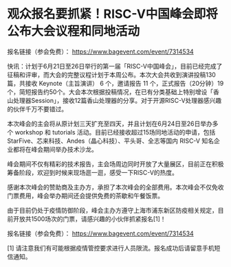 # 观众报名要抓紧！RISC-V中国峰会即将公布大会议程和同地活动

报名链接（参会免费）： https://www.bagevent.com/event/7314534

快讯：计划于6月21日至26日举行的第一届「RISC-V中国峰会」，目前已经完成了征稿和评审，而大会的完整议程计划于本周公布。本次大会共收到演讲投稿130篇，共接收 Keynote（主旨演讲） 6 个，邀请报告 11 个，正式报告（20分钟）19个，简短报告约50个。大会本次根据投稿情况，在已有分类基础上特别增设「香山处理器Session」，接收12篇香山处理器的分享。对于开源RISC-V处理器感兴趣的伙伴千万不要错过。

本次峰会的主会将从原计划三天扩充至四天，并且计划在6月24日至26日举办多个 workshop 和 tutorials 活动。目前已经接收超过15场同地活动的申请，包括 StarFive、芯来科技、Andes（晶心科技）、平头哥、全志等国内 RISC-V 知名企业都将在峰会期间举办技术沙龙。

峰会期间不仅有精彩的技术报告，主会场周边同时开放了大量展区，目前正在积极筹备阶段，欢迎到时候来现场逛一逛，感受一下RISC-V的热度。

感谢本次峰会的赞助商及主办方，承担了本次峰会的全部费用。本次峰会不仅免收门票费用，峰会举办期间还会提供免费的茶歇和午餐饭票。

由于目前仍处于疫情防御阶段，峰会主办方遵守上海市浦东新区防疫相关规定，目前开放共1500场次的门票，请感兴趣的小伙伴抓紧报名[1]！

报名链接（参会免费）： https://www.bagevent.com/event/7314534

[1] 请注意我们有可能根据疫情管控要求进行人员限流。报名成功后请留意手机短信通知。
